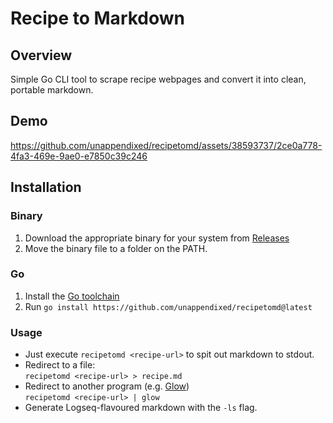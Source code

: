 # Recipe to Markdown

## Overview
Simple Go CLI tool to scrape recipe webpages and convert it into clean, portable markdown.

## Demo
https://github.com/unappendixed/recipetomd/assets/38593737/2ce0a778-4fa3-469e-9ae0-e7850c39c246

## Installation
### Binary
1. Download the appropriate binary for your system from [Releases](github.com/unappendixed/recipetomd/releases/latest)
2. Move the binary file to a folder on the PATH.

### Go
1. Install the [Go toolchain](https://go.dev)
2. Run `go install https://github.com/unappendixed/recipetomd@latest`

### Usage
- Just execute `recipetomd <recipe-url>` to spit out markdown to stdout.
- Redirect to a file:\
  `recipetomd <recipe-url> > recipe.md`
- Redirect to another program (e.g. [Glow](https://github.com/charmbracelet/glow)) \
  `recipetomd <recipe-url> | glow`
- Generate Logseq-flavoured markdown with the `-ls` flag.

